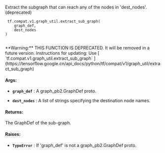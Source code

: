 Extract the subgraph that can reach any of the nodes in 'dest_nodes'. (deprecated)



```
 tf.compat.v1.graph_util.extract_sub_graph(
    graph_def,
    dest_nodes
)
 
```


<aside class="warning">**Warning:**  THIS FUNCTION IS DEPRECATED. It will be removed in a future version.
Instructions for updating:
Use [ `tf.compat.v1.graph_util.extract_sub_graph` ](https://tensorflow.google.cn/api_docs/python/tf/compat/v1/graph_util/extract_sub_graph)</aside>


#### Args:

- **`graph_def`** : A graph_pb2.GraphDef proto.

- **`dest_nodes`** : A list of strings specifying the destination node names.



#### Returns:
The GraphDef of the sub-graph.



#### Raises:

- **`TypeError`** : If 'graph_def' is not a graph_pb2.GraphDef proto.


